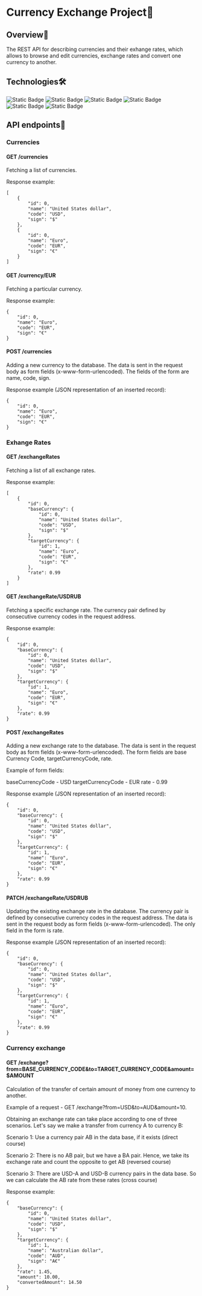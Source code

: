 # Currency Exchange Project💱



## Overview📝

The REST API for describing currencies and their exhange rates, which allows to browse and edit currencies, exchange rates and convert one currency to another.

## Technologies🛠️
![Static Badge](https://img.shields.io/badge/Java-brightgreen)
![Static Badge](https://img.shields.io/badge/Maven-blue)
![Static Badge](https://img.shields.io/badge/Java%20Servlets-orange)
![Static Badge](https://img.shields.io/badge/JDBC-grey)
![Static Badge](https://img.shields.io/badge/SQLite-purple)
![Static Badge](https://img.shields.io/badge/Tomcat-yellow)

## API endpoints🚩

### Currencies

#### GET /currencies

Fetching a list of currencies. 

Response example:

```
[
    {
        "id": 0,
        "name": "United States dollar",
        "code": "USD",
        "sign": "$"
    },   
    {
        "id": 0,
        "name": "Euro",
        "code": "EUR",
        "sign": "€"
    }
]
```

#### GET /currency/EUR 

Fetching a particular currency. 

Response example:
```
{
    "id": 0,
    "name": "Euro",
    "code": "EUR",
    "sign": "€"
}
```

#### POST /currencies

Adding a new currency to the database. The data is sent in the request body as form fields (x-www-form-urlencoded). The fields of the form are name, code, sign. 

Response example (JSON representation of an inserted record):
```
{
    "id": 0,
    "name": "Euro",
    "code": "EUR",
    "sign": "€"
}
```

### Exhange Rates

#### GET /exchangeRates

Fetching a list of all exchange rates. 

Response example:
```
[
    {
        "id": 0,
        "baseCurrency": {
            "id": 0,
            "name": "United States dollar",
            "code": "USD",
            "sign": "$"
        },
        "targetCurrency": {
            "id": 1,
            "name": "Euro",
            "code": "EUR",
            "sign": "€"
        },
        "rate": 0.99
    }
]
```

#### GET /exchangeRate/USDRUB

Fetching a specific exchange rate. The currency pair defined by consecutive currency codes in the request address.

Response example:
```
{
    "id": 0,
    "baseCurrency": {
        "id": 0,
        "name": "United States dollar",
        "code": "USD",
        "sign": "$"
    },
    "targetCurrency": {
        "id": 1,
        "name": "Euro",
        "code": "EUR",
        "sign": "€"
    },
    "rate": 0.99
}

```

#### POST /exchangeRates

Adding a new exchange rate to the database. The data is sent in the request body as form fields (x-www-form-urlencoded). The form fields are base Currency Code, targetCurrencyCode, rate. 

Example of form fields:

baseCurrencyCode - USD
targetCurrencyCode - EUR
rate - 0.99

Response example (JSON representation of an inserted record):
```
{
    "id": 0,
    "baseCurrency": {
        "id": 0,
        "name": "United States dollar",
        "code": "USD",
        "sign": "$"
    },
    "targetCurrency": {
        "id": 1,
        "name": "Euro",
        "code": "EUR",
        "sign": "€"
    },
    "rate": 0.99
}
```

#### PATCH /exchangeRate/USDRUB

Updating the existing exchange rate in the database. The currency pair is defined by consecutive currency codes in the request address. The data is sent in the request body as form fields (x-www-form-urlencoded). The only field in the form is rate.

Response example (JSON representation of an inserted record):
```
{
    "id": 0,
    "baseCurrency": {
        "id": 0,
        "name": "United States dollar",
        "code": "USD",
        "sign": "$"
    },
    "targetCurrency": {
        "id": 1,
        "name": "Euro",
        "code": "EUR",
        "sign": "€"
    },
    "rate": 0.99
}
```

### Currency exchange

#### GET /exchange?from=BASE_CURRENCY_CODE&to=TARGET_CURRENCY_CODE&amount=$AMOUNT

Calculation of the transfer of certain amount of money from one currency to another.

Example of a request - GET /exchange?from=USD&to=AUD&amount=10.

Obtaining an exchange rate can take place according to one of three scenarios. Let's say we make a transfer from currency A to currency B:

Scenario 1: Use a currency pair AB in the data base, if it exists (direct course)

Scenario 2: There is no AB pair, but we have a BA pair. Hence, we take its exchange rate and count the opposite to get AB (reversed course)

Scenario 3: There are USD-A and USD-B currency pairs in the data base. So we can calculate the AB rate from these rates (cross course)

Response example:
```
{
    "baseCurrency": {
        "id": 0,
        "name": "United States dollar",
        "code": "USD",
        "sign": "$"
    },
    "targetCurrency": {
        "id": 1,
        "name": "Australian dollar",
        "code": "AUD",
        "sign": "A€"
    },
    "rate": 1.45,
    "amount": 10.00,
    "convertedAmount": 14.50
}

```
